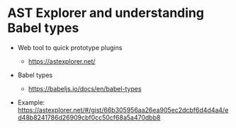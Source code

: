 # AST Explorer and understanding Babel types

- Web tool to quick prototype plugins 
  - https://astexplorer.net/
- Babel types
  - https://babeljs.io/docs/en/babel-types
  
- Example: https://astexplorer.net/#/gist/66b305956aa26ea905ec2dcbf6d4d4a4/ed48b8241786d26909cbf0cc50cf68a5a470dbb8

